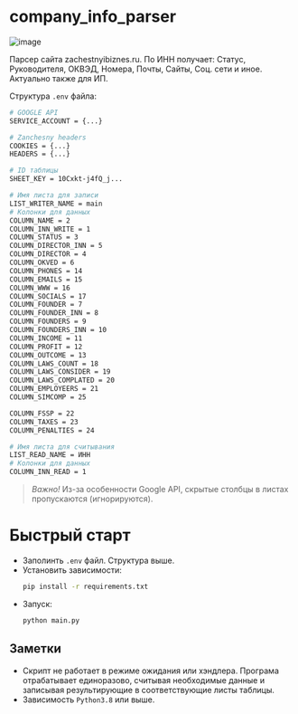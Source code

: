 # company_info_parser
![image](https://static.zachestnyibiznes.ru/images/logo_new.png)

Парсер сайта zachestnyibiznes.ru. По ИНН получает: Статус, Руководителя, ОКВЭД, Номера, Почты, Сайты, Соц. сети и иное. Актуально также для ИП.

Структура `.env` файла:
``` bash
# GOOGLE API
SERVICE_ACCOUNT = {...}

# Zanchesny headers
COOKIES = {...}
HEADERS = {...}

# ID таблицы
SHEET_KEY = 10Cxkt-j4fQ_j...

# Имя листа для записи
LIST_WRITER_NAME = main
# Колонки для данных
COLUMN_NAME = 2
COLUMN_INN_WRITE = 1
COLUMN_STATUS = 3
COLUMN_DIRECTOR_INN = 5
COLUMN_DIRECTOR = 4
COLUMN_OKVED = 6
COLUMN_PHONES = 14
COLUMN_EMAILS = 15
COLUMN_WWW = 16
COLUMN_SOCIALS = 17
COLUMN_FOUNDER = 7
COLUMN_FOUNDER_INN = 8
COLUMN_FOUNDERS = 9
COLUMN_FOUNDERS_INN = 10
COLUMN_INCOME = 11
COLUMN_PROFIT = 12
COLUMN_OUTCOME = 13
COLUMN_LAWS_COUNT = 18
COLUMN_LAWS_CONSIDER = 19
COLUMN_LAWS_COMPLATED = 20
COLUMN_EMPLOYEERS = 21
COLUMN_SIMCOMP = 25

COLUMN_FSSP = 22
COLUMN_TAXES = 23
COLUMN_PENALTIES = 24

# Имя листа для считывания 
LIST_READ_NAME = ИНН
# Колонки для данных
COLUMN_INN_READ = 1
```

> *Важно!* Из-за особенности Google API, скрытые столбцы в листах пропускаются (игнорируются).

# Быстрый старт
- Заполинть `.env` файл. Структура выше.
- Установить зависимости: 
    ```bash
    pip install -r requirements.txt
    ``` 
- Запуск:
    ```bash
    python main.py
    ```

## Заметки
- Скрипт не работает в режиме ожидания или хэндлера. Програма отрабатывает единоразово, считывая необходимые данные и записывая результирующие в соответствующие листы таблицы. 
- Зависимость ``Python3.8`` или выше.